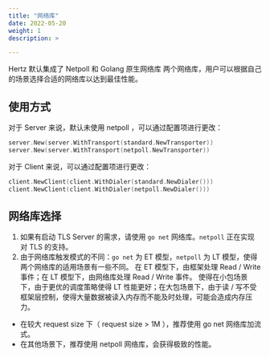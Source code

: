 ```yaml
---
title: "网络库"
date: 2022-05-20
weight: 1
description: >

---
```


Hertz 默认集成了 Netpoll 和 Golang 原生网络库 两个网络库，用户可以根据自己的场景选择合适的网络库以达到最佳性能。

## 使用方式
对于 Server 来说，默认未使用 netpoll ，可以通过配置项进行更改：

```go
server.New(server.WithTransport(standard.NewTransporter))
server.New(server.WithTransport(netpoll.NewTransporter))
```

对于 Client 来说，可以通过配置项进行更改：

```go
client.NewClient(client.WithDialer(standard.NewDialer()))
client.NewClient(client.WithDialer(netpoll.NewDialer()))
```

## 网络库选择
1. 如果有启动 TLS Server 的需求，请使用 `go net` 网络库。`netpoll` 正在实现对 TLS 的支持。
2. 由于网络库触发模式的不同：`go net` 为 ET 模型，`netpoll` 为 LT 模型，使得两个网络库的适用场景有一些不同。
在 ET 模型下，由框架处理 Read / Write 事件；在 LT 模型下，由网络库处理 Read / Write 事件。
使得在小包场景下，由于更优的调度策略使得 LT 性能更好；在大包场景下，由于读 / 写不受框架层控制，使得大量数据被读入内存而不能及时处理，可能会造成内存压力。
- 在较大 request size 下（ request size > 1M ），推荐使用 go net 网络库加流式。
- 在其他场景下，推荐使用 netpoll 网络库，会获得极致的性能。
